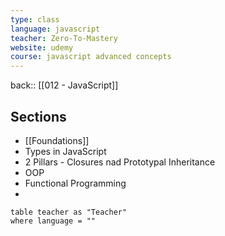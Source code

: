 ```yaml
---
type: class
language: javascript
teacher: Zero-To-Mastery
website: udemy
course: javascript advanced concepts
---
```


back:: [[012 - JavaScript]]


## Sections

- [[Foundations]]
- Types in JavaScript
- 2 Pillars - Closures nad Prototypal Inheritance
- OOP
- Functional Programming
- 

```dataview
table teacher as "Teacher"
where language = ""
```